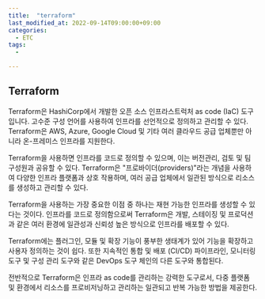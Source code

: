 ```yaml
---
title:  "terraform"
last_modified_at: 2022-09-14T09:00:00+09:00
categories:
  - ETC
tags: 
  - 

---
```


## Terraform

Terraform은 HashiCorp에서 개발한 오픈 소스 인프라스트럭처 as code (IaC) 도구입니다. 고수준 구성 언어를 사용하여 인프라를 선언적으로 정의하고 관리할 수 있다. Terraform은 AWS, Azure, Google Cloud 및 기타 여러 클라우드 공급 업체뿐만 아니라 온-프레미스 인프라를 지원한다.

Terraform을 사용하면 인프라를 코드로 정의할 수 있으며, 이는 버전관리, 검토 및 팀 구성원과 공유할 수 있다. Terraform은 "프로바이더(providers)"라는 개념을 사용하여 다양한 인프라 플랫폼과 상호 작용하며, 여러 공급 업체에서 일관된 방식으로 리소스를 생성하고 관리할 수 있다.

Terraform을 사용하는 가장 중요한 이점 중 하나는 재현 가능한 인프라를 생성할 수 있다는 것이다. 인프라를 코드로 정의함으로써 Terraform은 개발, 스테이징 및 프로덕션과 같은 여러 환경에 일관성과 신뢰성 높은 방식으로 인프라를 배포할 수 있다.

Terraform에는 플러그인, 모듈 및 확장 기능이 풍부한 생태계가 있어 기능을 확장하고 사용자 정의하는 것이 쉽다. 또한 지속적인 통합 및 배포 (CI/CD) 파이프라인, 모니터링 도구 및 구성 관리 도구와 같은 DevOps 도구 체인의 다른 도구와 통합된다.

전반적으로 Terraform은 인프라 as code를 관리하는 강력한 도구로서, 다중 플랫폼 및 환경에서 리소스를 프로비저닝하고 관리하는 일관되고 반복 가능한 방법을 제공한다.





